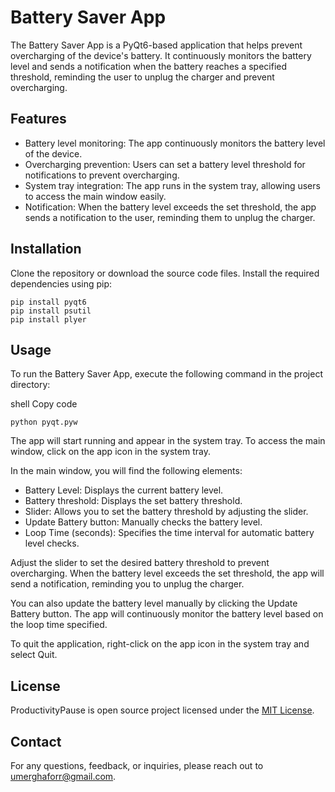 # Battery Saver App
The Battery Saver App is a PyQt6-based application that helps prevent overcharging of the device's battery. It continuously monitors the battery level and sends a notification when the battery reaches a specified threshold, reminding the user to unplug the charger and prevent overcharging.

## Features
- Battery level monitoring: The app continuously monitors the battery level of the device.
- Overcharging prevention: Users can set a battery level threshold for notifications to prevent overcharging.
- System tray integration: The app runs in the system tray, allowing users to access the main window easily.
- Notification: When the battery level exceeds the set threshold, the app sends a notification to the user, reminding them to unplug the charger.
## Installation
Clone the repository or download the source code files.
Install the required dependencies using pip:
```
pip install pyqt6
pip install psutil
pip install plyer
```
## Usage
To run the Battery Saver App, execute the following command in the project directory:

shell
Copy code
```
python pyqt.pyw
```
The app will start running and appear in the system tray. To access the main window, click on the app icon in the system tray.

In the main window, you will find the following elements:

- Battery Level: Displays the current battery level.
- Battery threshold: Displays the set battery threshold.
- Slider: Allows you to set the battery threshold by adjusting the slider.
- Update Battery button: Manually checks the battery level.
- Loop Time (seconds): Specifies the time interval for automatic battery level checks.

Adjust the slider to set the desired battery threshold to prevent overcharging. When the battery level exceeds the set threshold, the app will send a notification, reminding you to unplug the charger.

You can also update the battery level manually by clicking the Update Battery button. The app will continuously monitor the battery level based on the loop time specified.

To quit the application, right-click on the app icon in the system tray and select Quit.


## License
ProductivityPause is open source project licensed under the [MIT License](LICENSE).

## Contact
For any questions, feedback, or inquiries, please reach out to umerghaforr@gmail.com.
